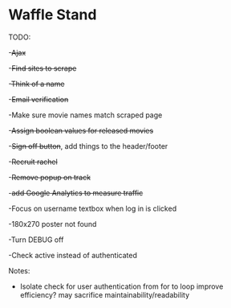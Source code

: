 Waffle Stand
==============
TODO:

-~~Ajax~~

-~~Find sites to scrape~~

-~~Think of a name~~

-~~Email verification~~

-Make sure movie names match scraped page

-~~Assign boolean values for released movies~~

-~~Sign off button~~, add things to the header/footer

-~~Recruit rachel~~

-~~Remove popup on track~~

-~~add Google Analytics to measure traffic~~

-Focus on username textbox when log in is clicked

-180x270 poster not found

-Turn DEBUG off

-Check active instead of authenticated

Notes:

- Isolate check for user authentication from for to loop improve efficiency? may sacrifice maintainability/readability
